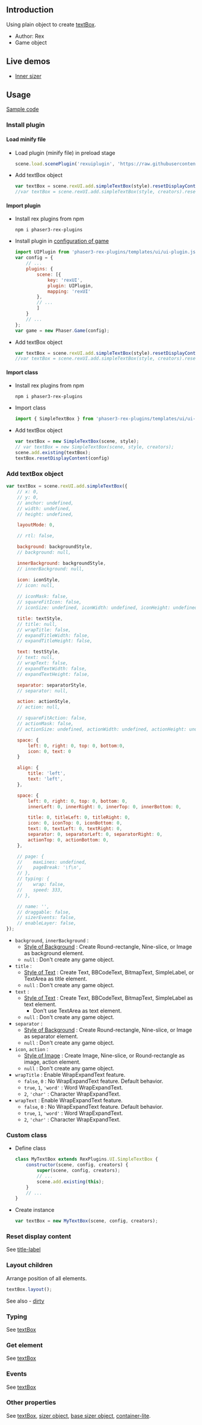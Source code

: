 ## Introduction

Using plain object to create [textBox](ui-textbox.md).

- Author: Rex
- Game object

## Live demos

- [Inner sizer](https://codepen.io/rexrainbow/pen/OJGxdzJ)

## Usage

[Sample code](https://github.com/rexrainbow/phaser3-rex-notes/tree/master/examples/ui-simpletextbox)

### Install plugin

#### Load minify file

- Load plugin (minify file) in preload stage
    ```javascript
    scene.load.scenePlugin('rexuiplugin', 'https://raw.githubusercontent.com/rexrainbow/phaser3-rex-notes/master/dist/rexuiplugin.min.js', 'rexUI', 'rexUI');
    ```
- Add textBox object
    ```javascript
    var textBox = scene.rexUI.add.simpleTextBox(style).resetDisplayContent(config);
    //var textBox = scene.rexUI.add.simpleTextBox(style, creators).resetDisplayContent(config);
    ```

#### Import plugin

- Install rex plugins from npm
    ```
    npm i phaser3-rex-plugins
    ```
- Install plugin in [configuration of game](game.md#configuration)
    ```javascript
    import UIPlugin from 'phaser3-rex-plugins/templates/ui/ui-plugin.js';
    var config = {
        // ...
        plugins: {
            scene: [{
                key: 'rexUI',
                plugin: UIPlugin,
                mapping: 'rexUI'
            },
            // ...
            ]
        }
        // ...
    };
    var game = new Phaser.Game(config);
    ```
- Add textBox object
    ```javascript
    var textBox = scene.rexUI.add.simpleTextBox(style).resetDisplayContent(config);
    //var textBox = scene.rexUI.add.simpleTextBox(style, creators).resetDisplayContent(config);
    ```

#### Import class

- Install rex plugins from npm
    ```
    npm i phaser3-rex-plugins
    ```
- Import class
    ```javascript
    import { SimpleTextBox } from 'phaser3-rex-plugins/templates/ui/ui-components.js';
    ```
- Add textBox object
    ```javascript    
    var textBox = new SimpleTextBox(scene, style);
    // var textBox = new SimpleTextBox(scene, style, creators);
    scene.add.existing(textBox);
    textBox.resetDisplayContent(config)
    ```

### Add textBox object

```javascript
var textBox = scene.rexUI.add.simpleTextBox({
    // x: 0,
    // y: 0,
    // anchor: undefined,
    // width: undefined,
    // height: undefined,

    layoutMode: 0,

    // rtl: false,

    background: backgroundStyle,
    // background: null,

    innerBackground: backgroundStyle,
    // innerBackground: null,

    icon: iconStyle,
    // icon: null,
    
    // iconMask: false,
    // squareFitIcon: false,
    // iconSize: undefined, iconWidth: undefined, iconHeight: undefined,

    title: textStyle,
    // title: null,
    // wrapTitle: false,
    // expandTitleWidth: false,
    // expandTitleHeight: false,

    text: testStyle,
    // text: null,
    // wrapText: false,
    // expandTextWidth: false,
    // expandTextHeight: false,

    separator: separatorStyle,
    // separator: null,

    action: actionStyle,
    // action: null,

    // squareFitAction: false,
    // actionMask: false,
    // actionSize: undefined, actionWidth: undefined, actionHeight: undefined,

    space: {
        left: 0, right: 0, top: 0, bottom:0, 
        icon: 0, text: 0
    }

    align: {
        title: 'left',
        text: 'left',
    },

    space: {
        left: 0, right: 0, top: 0, bottom: 0,
        innerLeft: 0, innerRight: 0, innerTop: 0, innerBottom: 0,

        title: 0, titleLeft: 0, titleRight: 0,
        icon: 0, iconTop: 0, iconBottom: 0,
        text: 0, textLeft: 0, textRight: 0,
        separator: 0, separatorLeft: 0, separatorRight: 0,
        actionTop: 0, actionBottom: 0,
    },

    // page: { 
    //    maxLines: undefined,
    //    pageBreak: '\f\n',
    // },
    // typing: { 
    //    wrap: false,
    //    speed: 333,    
    // },

    // name: '',
    // draggable: false,
    // sizerEvents: false,
    // enableLayer: false,
});
```

- `background`, `innerBackground` : 
    - [Style of Background](ui-style.md#style-of-background) : Create Round-rectangle, Nine-slice, or Image as background element.
    - `null` : Don't create any game object.
- `title` : 
    - [Style of Text](ui-style.md#style-of-text) : Create Text, BBCodeText, BitmapText, SimpleLabel, or TextArea as title element.        
    - `null` : Don't create any game object.
- `text` : 
    - [Style of Text](ui-style.md#style-of-text) : Create Text, BBCodeText, BitmapText, SimpleLabel as text element.
        - Don't use TextArea as text element.
    - `null` : Don't create any game object.
- `separator` : 
    - [Style of Background](ui-style.md#style-of-background) : Create Round-rectangle, Nine-slice, or Image as separator element.
    - `null` : Don't create any game object.
- `icon`, `action` : 
    - [Style of Image](ui-style.md#style-of-image) : Create Image, Nine-slice, or Round-rectangle as image, action element.
    - `null` : Don't create any game object.
- `wrapTitle` : Enable WrapExpandText feature.
    - `false`, `0` : No WrapExpandText feature. Default behavior.
    - `true`, `1`, `'word'` : Word WrapExpandText.
    - `2`, `'char'` : Character WrapExpandText.
- `wrapText` : Enable WrapExpandText feature.
    - `false`, `0` : No WrapExpandText feature. Default behavior.
    - `true`, `1`, `'word'` : Word WrapExpandText.
    - `2`, `'char'` : Character WrapExpandText.


### Custom class

- Define class
    ```javascript
    class MyTextBox extends RexPlugins.UI.SimpleTextBox {
        constructor(scene, config, creators) {
            super(scene, config, creators);
            // ...
            scene.add.existing(this);
        }
        // ...
    }
    ```
- Create instance
    ```javascript
    var textBox = new MyTextBox(scene, config, creators);
    ```

### Reset display content

See [title-label](ui-titlelabel.md#reset-display-content)

### Layout children

Arrange position of all elements.

```javascript
textBox.layout();
```

See also - [dirty](ui-basesizer.md#dirty)

### Typing

See [textBox](ui-textbox.md#typing)

### Get element

See [textBox](ui-textbox.md#get-element)

### Events

See [textBox](ui-textbox.md#events)

### Other properties

See [textBox](ui-textbox.md), [sizer object](ui-sizer.md), [base sizer object](ui-basesizer.md), [container-lite](containerlite.md).